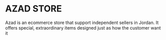 # AZAD STORE

 Azad is an ecommerce store that support independent sellers in Jordan. It offers special, 
extraordinary items designed just as how the customer want it
